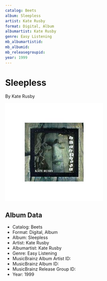 ```yaml
---
catalog: Beets
album: Sleepless
artist: Kate Rusby
format: Digital, Album
albumartist: Kate Rusby
genre: Easy Listening
mb_albumartistid: 
mb_albumid: 
mb_releasegroupid: 
year: 1999
---
```


# Sleepless

By Kate Rusby

![](../../assets/beetscovers/Kate_Rusby-Sleepless.jpg)

## Album Data

- Catalog: Beets
- Format: Digital, Album
- Album: Sleepless
- Artist: Kate Rusby
- Albumartist: Kate Rusby
- Genre: Easy Listening
- MusicBrainz Album Artist ID: 
- MusicBrainz Album ID: 
- MusicBrainz Release Group ID: 
- Year: 1999

